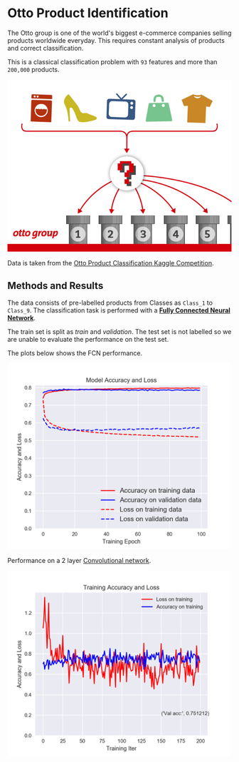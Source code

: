 # Otto Product Identification
The Otto group is one of the world's biggest e-commerce companies selling products worldwide everyday. This requires constant analysis of products and correct classification. 

This is a classical classification problem with `93` features and more than `200,000` products. 

<img src="Grafik.jpg" alt="otto-grafik" width="550"/>

Data is taken from the [Otto Product Classification Kaggle Competition](https://www.kaggle.com/c/otto-group-product-classification-challenge/overview). 


## Methods and Results
The data consists of pre-labelled products from Classes  as `Class_1` to `Class_9`. The classification task is performed with a **[Fully Connected Neural Network](fcn.py)**. 

The train set is split as _train_ and _validation_.  The test set is not labelled so we are unable to evaluate the performance on the test set. 

The plots below shows the FCN performance. 

<img src="evaluation/fc_eval.png" alt="eval" width="500"/>


Performance on a 2 layer [Convolutional network](cnn.py). 

<img src="evaluation/cnn_eval.png" alt="eval" width="500"/>
